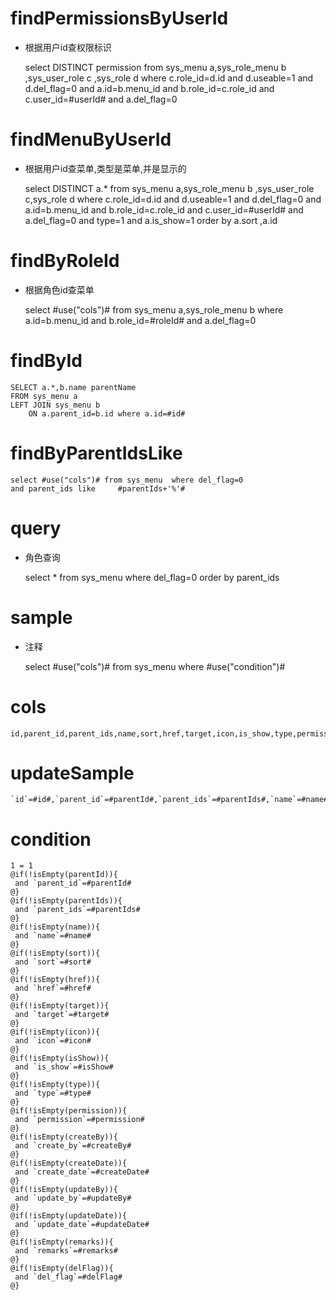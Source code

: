 findPermissionsByUserId
===
* 根据用户id查权限标识
	
	select DISTINCT permission from sys_menu a,sys_role_menu b ,sys_user_role c ,sys_role d
	where c.role_id=d.id and d.useable=1 and d.del_flag=0 and  a.id=b.menu_id and b.role_id=c.role_id and c.user_id=#userId# 
	and a.del_flag=0  
	
findMenuByUserId
===
* 根据用户id查菜单,类型是菜单,并是显示的
	
	select DISTINCT a.*  from sys_menu a,sys_role_menu b ,sys_user_role c,sys_role d 
	where c.role_id=d.id and d.useable=1 and d.del_flag=0 and  a.id=b.menu_id and b.role_id=c.role_id and c.user_id=#userId# 
	and a.del_flag=0  and type=1 and a.is_show=1 order by a.sort ,a.id 

findByRoleId
===
* 根据角色id查菜单

	select #use("cols")# from sys_menu a,sys_role_menu b 
	where a.id=b.menu_id and b.role_id=#roleId# and a.del_flag=0 

findById
===

	SELECT a.*,b.name parentName
	FROM sys_menu a
    LEFT JOIN sys_menu b 
        ON a.parent_id=b.id where a.id=#id#

findByParentIdsLike
===

	select #use("cols")# from sys_menu  where del_flag=0 
	and parent_ids like 	#parentIds+'%'#
	
query
===
* 角色查询
	
	select  *   from sys_menu  where del_flag=0   order by parent_ids

sample
===
* 注释

	select #use("cols")# from sys_menu where #use("condition")#

cols
===

	id,parent_id,parent_ids,name,sort,href,target,icon,is_show,type,permission,create_by,create_date,update_by,update_date,remarks,del_flag

updateSample
===

	`id`=#id#,`parent_id`=#parentId#,`parent_ids`=#parentIds#,`name`=#name#,`sort`=#sort#,`href`=#href#,`target`=#target#,`icon`=#icon#,`is_show`=#isShow#,`type`=#type#,`permission`=#permission#,`create_by`=#createBy#,`create_date`=#createDate#,`update_by`=#updateBy#,`update_date`=#updateDate#,`remarks`=#remarks#,`del_flag`=#delFlag#

condition
===

	1 = 1  
	@if(!isEmpty(parentId)){
	 and `parent_id`=#parentId#
	@}
	@if(!isEmpty(parentIds)){
	 and `parent_ids`=#parentIds#
	@}
	@if(!isEmpty(name)){
	 and `name`=#name#
	@}
	@if(!isEmpty(sort)){
	 and `sort`=#sort#
	@}
	@if(!isEmpty(href)){
	 and `href`=#href#
	@}
	@if(!isEmpty(target)){
	 and `target`=#target#
	@}
	@if(!isEmpty(icon)){
	 and `icon`=#icon#
	@}
	@if(!isEmpty(isShow)){
	 and `is_show`=#isShow#
	@}
	@if(!isEmpty(type)){
	 and `type`=#type#
	@}
	@if(!isEmpty(permission)){
	 and `permission`=#permission#
	@}
	@if(!isEmpty(createBy)){
	 and `create_by`=#createBy#
	@}
	@if(!isEmpty(createDate)){
	 and `create_date`=#createDate#
	@}
	@if(!isEmpty(updateBy)){
	 and `update_by`=#updateBy#
	@}
	@if(!isEmpty(updateDate)){
	 and `update_date`=#updateDate#
	@}
	@if(!isEmpty(remarks)){
	 and `remarks`=#remarks#
	@}
	@if(!isEmpty(delFlag)){
	 and `del_flag`=#delFlag#
	@}
	
